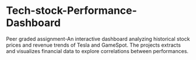 # Tech-stock-Performance-Dashboard
Peer graded assignment-An interactive dashboard analyzing historical stock prices and revenue trends of Tesla and GameSpot. The projects extracts and visualizes financial data to explore correlations between performances.
